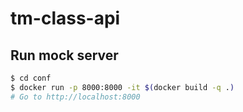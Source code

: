 # tm-class-api

## Run mock server

```bash
$ cd conf
$ docker run -p 8000:8000 -it $(docker build -q .)
# Go to http://localhost:8000
```